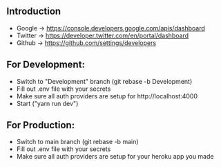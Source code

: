 ## Introduction

* Google -> https://console.developers.google.com/apis/dashboard
* Twitter -> https://developer.twitter.com/en/portal/dashboard
* Github -> https://github.com/settings/developers

## For Development:

* Switch to "Development" branch (git rebase -b Development)
* Fill out .env file with your secrets
* Make sure all auth providers are setup for http://localhost:4000
* Start ("yarn run dev")

## For Production:

* Switch to main branch (git rebase -b main)
* Fill out .env file with your secrets
* Make sure all auth providers are setup for your heroku app you made

